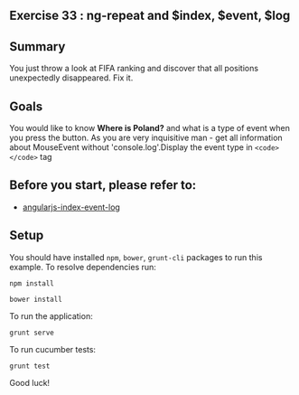 ## Exercise 33 : ng-repeat and $index, $event, $log

## Summary
You just throw a look at FIFA ranking and discover that all positions unexpectedly disappeared. Fix it.

## Goals
You would like to know **Where is Poland?** and what is a type of event when you press the button. As you are very inquisitive man - get all information about MouseEvent without 'console.log'.Display the event type in `<code></code>` tag

## Before you start, please refer to:
* [angularjs-index-event-log](https://egghead.io/lessons/angularjs-index-event-log)


## Setup
 You should have installed `npm`, `bower`, `grunt-cli`  packages to run this example. To resolve dependencies run:

```
npm install
```

```
bower install
```

To run the application:

```
grunt serve
```

To run cucumber tests:

```
grunt test
```

Good luck!
